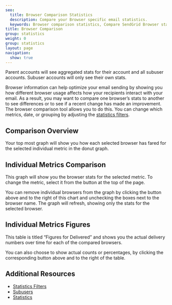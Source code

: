 ```yaml
---
seo:
  title: Browser Comparison Statistics
  description: Compare your Browser specific email statistics.
  keywords: Browser comparison statistics, Compare SendGrid Browser statistics
title: Browser Comparison
group: statistics
weight: 0
group: statistics
layout: page
navigation:
  show: true
---
```



<call-out>

Parent accounts will see aggregated stats for their account and all subuser accounts. Subuser accounts will only see their own stats.

</call-out>


Browser information can help optimize your email sending by showing you how different browser usage affects how your recipients interact with your email. As a result, you may want to compare one browser’s stats to another to see differences or to see if a recent change has made an improvement. The browser comparison tool allows you to do this. You can change which metrics, date, or grouping by adjusting the [statistics filters]({{root_url}}/help-support/analytics-and-reporting/stats-overview.html/#-Statistics-Filters).

## 	Comparison Overview
 	
Your top most graph will show you how each selected browser has fared for the selected individual metric in the donut graph.

## 	Individual Metrics Comparison
 	
This graph will show you the browser stats for the selected metric. To change the metric, select it from the button at the top of the page.

You can remove individual browsers from the graph by clicking the button above and to the right of this chart and unchecking the boxes next to the browser name. The graph will refresh, showing only the stats for the selected browser.

## 	Individual Metrics Figures
 	
This table is titled “Figures for Delivered” and shows you the actual delivery numbers over time for each of the compared browsers.

You can also choose to show actual counts or percentages, by clicking the corresponding button above and to the right of the table.

## 	Additional Resources
 	
- [Statistics Filters]({{root_url}}/help-support/analytics-and-reporting/stats-overview.html#-Statistics-Filters)
- [Subusers]({{root_url}}/help-support/analytics-and-reporting/subuser.html)
- [Statistics]({{root_url}}/help-support/analytics-and-reporting/stats-overview.html)
